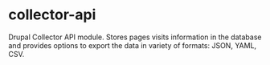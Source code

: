 collector-api
=============

Drupal Collector API module. Stores pages visits information in the database and provides options to export the data in variety of formats: JSON, YAML, CSV.
